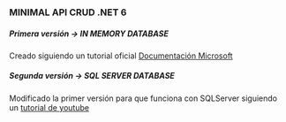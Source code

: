 ### MINIMAL API CRUD .NET 6

##### Primera versión -> IN MEMORY DATABASE
Creado siguiendo un tutorial oficial [Documentación Microsoft](https://learn.microsoft.com/es-es/aspnet/core/tutorials/min-web-api?view=aspnetcore-6.0&tabs=visual-studio)

##### Segunda versión -> SQL SERVER DATABASE
Modificado la primer versión para que funciona con SQLServer siguiendo un [tutorial de youtube](https://www.youtube.com/watch?v=NhWMx5atpms)
